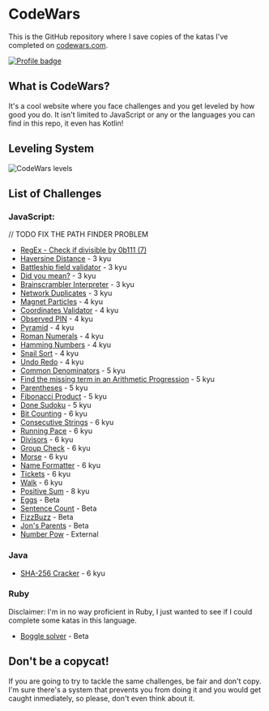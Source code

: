 # CodeWars

This is the GitHub repository where I save copies of the katas I've completed on
[codewars.com](https://www.codewars.com/).

[![Profile badge](https://www.codewars.com/users/hugmanrique/badges/large)](https://www.codewars.com/users/hugmanrique)

## What is CodeWars?

It's a cool website where you face challenges and you get leveled by how good
you do. It isn't limited to JavaScript or any or the languages you can find in
this repo, it even has Kotlin!

## Leveling System

![CodeWars levels](https://i.imgur.com/Vm77XMv.png)

## List of Challenges

### JavaScript:

// TODO FIX THE PATH FINDER PROBLEM

* [RegEx - Check if divisible by 0b111 (7)](js/regex_binary_divisible.js)
* [Haversine Distance](js/haversine.js) - 3 kyu
* [Battleship field validator](js/battleship_validator.js) - 3 kyu
* [Did you mean?](js/did_you_mean.js) - 3 kyu
* [Brainscrambler Interpreter](js/brainscrambler.js) - 3 kyu
* [Network Duplicates](js/network_duplicates.js) - 3 kyu
* [Magnet Particles](js/magnet_particles.js) - 4 kyu
* [Coordinates Validator](js/coordinates.js) - 4 kyu
* [Observed PIN](js/observed_pin.js) - 4 kyu
* [Pyramid](js/pyramid.js) - 4 kyu
* [Roman Numerals](js/roman_numerals.js) - 4 kyu
* [Hamming Numbers](js/hamming_numbers.js) - 4 kyu
* [Snail Sort](js/snail_sort.js) - 4 kyu
* [Undo Redo](js/undo_redo.js) - 4 kyu
* [Common Denominators](js/common_denominators.js) - 5 kyu
* [Find the missing term in an Arithmetic Progression](js/missing_num_progression.js) -
  5 kyu
* [Parentheses](js/parentheses.js) - 5 kyu
* [Fibonacci Product](js/fib_product.js) - 5 kyu
* [Done Sudoku](js/done_sudoku.js) - 5 kyu
* [Bit Counting](js/bit_counting.js) - 6 kyu
* [Consecutive Strings](js/consecutive_strings.js) - 6 kyu
* [Running Pace](js/beta/running_pace.js) - 6 kyu
* [Divisors](js/divisors.js) - 6 kyu
* [Group Check](js/group_check.js) - 6 kyu
* [Morse](js/morse_1.js) - 6 kyu
* [Name Formatter](js/name_formatter.js) - 6 kyu
* [Tickets](js/tickets.js) - 6 kyu
* [Walk](js/walk.js) - 6 kyu
* [Positive Sum](js/positive_sum.js) - 8 kyu
* [Eggs](js/eggs.js) - Beta
* [Sentence Count](js/sentence_count.js) - Beta
* [FizzBuzz](js/fizzbuzz.js) - Beta
* [Jon's Parents](js/beta/jon_parents.js) - Beta
* [Number Pow](js/number_pow.js) - External

### Java

* [SHA-256 Cracker](java/sha256cracker/Cracker.java) - 6 kyu

### Ruby

Disclaimer: I'm in no way proficient in Ruby, I just wanted to see if I could
complete some katas in this language.

* [Boggle solver](ruby/boggle.rb) - Beta

## Don't be a copycat!

If you are going to try to tackle the same challenges, be fair and don't copy.
I'm sure there's a system that prevents you from doing it and you would get
caught inmediately, so please, don't even think about it.
